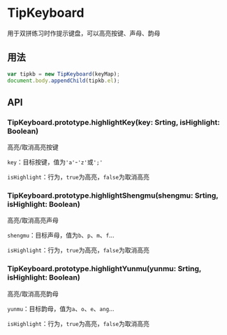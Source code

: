 # TipKeyboard

用于双拼练习时作提示键盘，可以高亮按键、声母、韵母

## 用法

```js
var tipkb = new TipKeyboard(keyMap);
document.body.appendChild(tipkb.el);
```

## API

### TipKeyboard.prototype.highlightKey(key: Srting, isHighlight: Boolean)

高亮/取消高亮按键

`key`：目标按键，值为`'a'`-`'z'`或`';'`

`isHighlight`：行为，`true`为高亮，`false`为取消高亮

### TipKeyboard.prototype.highlightShengmu(shengmu: Srting, isHighlight: Boolean)

高亮/取消高亮声母

`shengmu`：目标声母，值为`b`、`p`、`m`、`f`...

`isHighlight`：行为，`true`为高亮，`false`为取消高亮

### TipKeyboard.prototype.highlightYunmu(yunmu: Srting, isHighlight: Boolean)

高亮/取消高亮韵母

`yunmu`：目标韵母，值为`a`、`o`、`e`、`ang`...

`isHighlight`：行为，`true`为高亮，`false`为取消高亮
